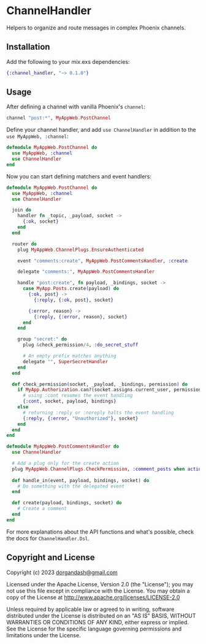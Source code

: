 # ChannelHandler

Helpers to organize and route messages in complex Phoenix channels.

## Installation

Add the following to your mix.exs dependencies:

```elixir
{:channel_handler, "~> 0.1.0"}
```

## Usage

After defining a channel with vanilla Phoenix's `channel`:

```elixir
channel "post:*", MyAppWeb.PostChannel
```

Define your channel handler, and add `use ChannelHandler` in addition to the
`use MyAppWeb, :channel`:

```elixir
defmodule MyAppWeb.PostChannel do
  use MyAppWeb, :channel
  use ChannelHandler
end
```

Now you can start defining matchers and event handlers:

```elixir
defmodule MyAppWeb.PostChannel do
  use MyAppWeb, :channel
  use ChannelHandler

  join do
    handler fn _topic, _payload, socket ->
      {:ok, socket}
    end
  end

  router do
    plug MyAppWeb.ChannelPlugs.EnsureAuthenticated

    event "comments:create", MyAppWeb.PostCommentsHandler, :create

    delegate "comments:", MyAppWeb.PostCommentsHandler

    handle "post:create", fn payload, _bindings, socket ->
      case MyApp.Posts.create(payload) do
        {:ok, post} ->
          {:reply, {:ok, post}, socket}

        {:error, reason} ->
          {:reply, {:error, reason}, socket}
      end
    end

    group "secret:" do
      plug &check_permission/4, :do_secret_stuff

      # An empty prefix matches anything
      delegate "", SuperSecretHandler
    end
  end

  def check_permission(socket, _payload, _bindings, permission) do
    if MyApp.Authorization.can?(socket.assigns.current_user, permission) do
      # using :cont resumes the event handling
      {:cont, socket, payload, bindings}
    else
      # returning :reply or :noreply halts the event handling
      {:reply, {:error, "Unauthorized"}, socket}
    end
  end
end

defmodule MyAppWeb.PostCommentsHandler do
  use ChannelHandler

  # Add a plug only for the create action
  plug MyAppWeb.ChannelPlugs.CheckPermission, :comment_posts when action: [:create]
  
  def handle_in(event, payload, bindings, socket) do
    # Do something with the delegated event
  end

  def create(payload, bindings, socket) do
    # Create a comment
  end
end
```

For more explanations about the API functions and what's possible, check the
docs for `ChannelHandler.Dsl`.

## Copyright and License
Copyright (c) 2023 dorgandash@gmail.com

Licensed under the Apache License, Version 2.0 (the "License"); you may not use this file except in compliance with the License. You may obtain a copy of the License at http://www.apache.org/licenses/LICENSE-2.0

Unless required by applicable law or agreed to in writing, software distributed under the License is distributed on an "AS IS" BASIS, WITHOUT WARRANTIES OR CONDITIONS OF ANY KIND, either express or implied. See the License for the specific language governing permissions and limitations under the License.
